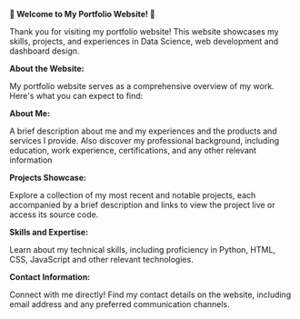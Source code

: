 **🙌 Welcome to My Portfolio Website! 🙌**

Thank you for visiting my portfolio website! This website showcases my skills, projects, and experiences in Data Science, web development and dashboard design.

**About the Website:**

My portfolio website serves as a comprehensive overview of my work. Here's what you can expect to find:

**About Me:**

A brief description about me and my experiences and the products and services I provide. Also discover my professional background, including education, work experience, certifications, and any other relevant information

**Projects Showcase:** 

Explore a collection of my most recent and notable projects, each accompanied by a brief description and links to view the project live or access its source code.

**Skills and Expertise:** 

Learn about my technical skills, including proficiency in Python, HTML, CSS, JavaScript and other relevant technologies.

**Contact Information:** 

Connect with me directly! Find my contact details on the website, including email address and any preferred communication channels.
